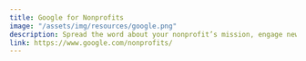 ```yaml
---
title: Google for Nonprofits
image: "/assets/img/resources/google.png"
description: Spread the word about your nonprofit’s mission, engage new supporters, fundraise in more ways online—do all this and more when you join Google for Nonprofits.
link: https://www.google.com/nonprofits/
---
```

